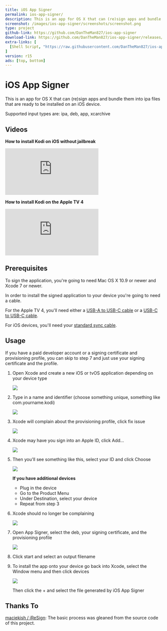```yaml
---
title: iOS App Signer
permalink: ios-app-signer/
description: This is an app for OS X that can (re)sign apps and bundle them into ipa files that are ready to be installed on an iOS device.
screenshot: /images/ios-app-signer/screenshots/screenshot.png
type: project
github-link: https://github.com/DanTheMan827/ios-app-signer
download-link: https://github.com/DanTheMan827/ios-app-signer/releases/download/b15/iOS.App.Signer.app.zip
extra-links: [
  [Shell Script, "https://raw.githubusercontent.com/DanTheMan827/ios-app-signer/shell_script/app-sign.sh"]
]
version: r15
ads: [top, bottom]
---
```

# iOS App Signer
This is an app for OS X that can (re)sign apps and bundle them into ipa files that are ready to be installed on an iOS device.

Supported input types are: ipa, deb, app, xcarchive

## Videos
<div class="videos">
  <p><strong>How to install Kodi on iOS without jailbreak</strong></p>
  <div class="youtube"><iframe src="https://www.youtube.com/embed/2OxgmpNVatw?rel=0&amp;showinfo=0" frameborder="0" allowfullscreen=""></iframe></div>
  <p><strong>How to install Kodi on the Apple TV 4</strong></p>
  <div class="youtube"><iframe src="https://www.youtube.com/embed/KFFXtGv4azw?rel=0&amp;showinfo=0" frameborder="0" allowfullscreen=""></iframe></div>
</div>

## Prerequisites
To sign the application, you're going to need Mac OS X 10.9 or newer and Xcode 7 or newer.

In order to install the signed application to your device you're going to need a cable.

For the Apple TV 4, you'll need either a [USB-A to USB-C cable](http://amzn.to/1RHIQ5k) or a [USB-C to USB-C cable](http://amzn.to/1JGxDks).

For iOS devices, you'll need your [standard sync cable](http://amzn.to/1RHJJuA).

## Usage
If you have a paid developer account or a signing certificate and provisioning profile, you can skip to step 7 and just use your signing certificate and the profile.

1. Open Xcode and create a new iOS or tvOS application depending on your device type

   ![](/images/ios-app-signer/screenshots/howto-1.png)

2. Type in a name and identifier (choose something unique, something like com.yourname.kodi)

   ![](/images/ios-app-signer/screenshots/howto-2.png)

3. Xcode will complain about the provisioning profile, click fix issue

   ![](/images/ios-app-signer/screenshots/howto-3.png)

4. Xcode may have you sign into an Apple ID, click Add...

   ![](/images/ios-app-signer/screenshots/howto-4.png)

5. Then you'll see something like this, select your ID and click Choose

   ![](/images/ios-app-signer/screenshots/howto-5.png)

   **If you have additional devices**
   
      * Plug in the device
      * Go to the Product Menu
      * Under Destination, select your device
      * Repeat from step 3
	
6. Xcode should no longer be complaining

   ![](/images/ios-app-signer/screenshots/howto-6.png)

7. Open App Signer, select the deb, your signing certificate, and the provisioning profile

   ![](/images/ios-app-signer/screenshots/howto-7.png)

8. Click start and select an output filename

9. To install the app onto your device go back into Xcode, select the Window menu and then click devices 
   
   ![](/images/ios-app-signer/screenshots/howto-8.png)
   
   Then click the + and select the file generated by iOS App Signer

## Thanks To
[maciekish / iReSign](https://github.com/maciekish/iReSign): The basic process was gleaned from the source code of this project.
